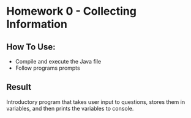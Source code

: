 # Homework 0 - Collecting Information

## How To Use:
- Compile and execute the Java file
- Follow programs prompts

## Result
Introductory program that takes user input to questions, stores them in variables, and then prints the variables to console.
